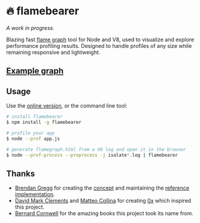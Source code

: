 # 🔥 flamebearer

_A work in progress._

Blazing fast [flame graph](http://www.brendangregg.com/flamegraphs.html) tool for Node and V8,
used to visualize and explore performance profiling results.
Designed to handle profiles of any size while remaining responsive and lightweight.

## [Example graph](https://mapbox.github.io/flamebearer/examples/rollup.html)

## Usage

Use the [online version](https://mapbox.github.io/flamebearer/), or the command line tool:

```bash
# install flamebearer
$ npm install -g flamebearer

# profile your app
$ node --prof app.js

# generate flamegraph.html from a V8 log and open it in the browser
$ node --prof-process --preprocess -j isolate*.log | flamebearer
```

## Thanks

- [Brendan Gregg](http://brendangregg.com/) for creating the [concept](https://queue.acm.org/detail.cfm?id=2927301) and maintaining the [reference implementation](http://brendangregg.com/flamegraphs.html).
- [David Mark Clements](https://github.com/davidmarkclements) and [Matteo Collina](https://github.com/mcollina) for creating [0x](https://github.com/davidmarkclements/0x) which inspired this project.
- [Bernard Cornwell](http://www.bernardcornwell.net/books/) for the amazing books this project took its name from.
